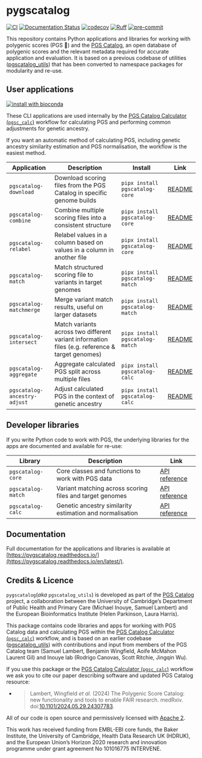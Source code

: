 # pygscatalog

[![CI](https://github.com/PGScatalog/pygscatalog/actions/workflows/pytest.yaml/badge.svg)](https://github.com/PGScatalog/pygscatalog/actions/workflows/pytest.yaml)
[![Documentation Status](https://readthedocs.org/projects/pygscatalog/badge/?version=latest)](https://pygscatalog.readthedocs.io/en/latest/?badge=latest)
[![codecov](https://codecov.io/github/PGScatalog/pygscatalog/graph/badge.svg?token=EEAU59C8IK)](https://codecov.io/github/PGScatalog/pygscatalog)
[![Ruff](https://img.shields.io/endpoint?url=https://raw.githubusercontent.com/astral-sh/ruff/main/assets/badge/v2.json)](https://github.com/astral-sh/ruff)
[![pre-commit](https://img.shields.io/badge/pre--commit-enabled-brightgreen?logo=pre-commit&logoColor=white)](https://github.com/pre-commit/pre-commit)

This repository contains Python applications and libraries for working with polygenic scores (PGS :dna:) and the 
[PGS Catalog](https://www.pgscatalog.org/), an open database of polygenic scores and the relevant metadata required for 
accurate application and evaluation. It is based on a previous codebase of utilities ([pgscatalog_utils](https://github.com/PGScatalog/pgscatalog_utils)) 
that has been converted to namespace packages for modularity and re-use.

## User applications 

[![install with bioconda](https://img.shields.io/badge/install%20with-bioconda-brightgreen.svg?style=flat)](http://bioconda.github.io/recipes/pgscatalog-utils/README.html)

These CLI applications are used internally by the [PGS Catalog Calculator (`pgsc_calc`)](https://github.com/PGScatalog/pgsc_calc) 
workflow for calculating PGS and performing common adjustments for genetic ancestry. 

If you want an automatic method of calculating PGS, including genetic ancestry similarity estimation and PGS normalisation, 
the workflow is the easiest method.


| Application                  | Description                                                            | Install                         | Link                                 |
|------------------------------|------------------------------------------------------------------------|---------------------------------|--------------------------------------|
| `pgscatalog-download`        | Download scoring files from the PGS Catalog in specific genome builds  | `pipx install pgscatalog-core`  | [README](https://pygscatalog.readthedocs.io/en/latest/how-to/guides/download.html)  |
| `pgscatalog-combine`         | Combine multiple scoring files into a consistent structure             | `pipx install pgscatalog-core`  | [README](https://pygscatalog.readthedocs.io/en/latest/how-to/guides/combine.html)  |
| `pgscatalog-relabel`         | Relabel values in a column based on values in a column in another file | `pipx install pgscatalog-core`  | [README](pgscatalog.core/README.md)  |
| `pgscatalog-match`           | Match structured scoring file to variants in target genomes            | `pipx install pgscatalog-match` | [README](https://pygscatalog.readthedocs.io/en/latest/how-to/guides/match.html) |
| `pgscatalog-matchmerge`      | Merge variant match results, useful on larger datasets                 | `pipx install pgscatalog-match` | [README](https://pygscatalog.readthedocs.io/en/latest/how-to/guides/match.html) |
| `pgscatalog-intersect`       | Match variants across two different variant information files (e.g. reference & target genomes) | `pipx install pgscatalog-match` | [README](https://pygscatalog.readthedocs.io/en/latest/how-to/guides/intersect.html) |
| `pgscatalog-aggregate`       | Aggregate calculated PGS split across multiple files                   | `pipx install pgscatalog-calc`  | [README](https://pygscatalog.readthedocs.io/en/latest/how-to/guides/aggregate.html)  |
| `pgscatalog-ancestry-adjust` | Adjust calculated PGS in the context of genetic ancestry               | `pipx install pgscatalog-calc`  | [README](https://pygscatalog.readthedocs.io/en/latest/how-to/guides/ancestry.html)  |


## Developer libraries

If you write Python code to work with PGS, the underlying libraries for the apps are documented and available for re-use:

| Library            | Description                                              | Link                                                                                              |
|--------------------|----------------------------------------------------------|---------------------------------------------------------------------------------------------------|
| `pgscatalog-core`  | Core classes and functions to work with PGS data         | [API reference](https://pygscatalog.readthedocs.io/en/latest/autoapi/pgscatalog/core/index.html)  |
| `pgscatalog-match` | Variant matching across scoring files and target genomes | [API reference](https://pygscatalog.readthedocs.io/en/latest/autoapi/pgscatalog/match/index.html) |
| `pgscatalog-calc`  | Genetic ancestry similarity estimation and normalisation | [API reference](https://pygscatalog.readthedocs.io/en/latest/autoapi/pgscatalog/calc/index.html)  |

## Documentation

Full documentation for the applications and libraries is available at [https://pygscatalog.readthedocs.io/](https://pygscatalog.readthedocs.io/en/latest/).

## Credits & Licence

`pygscatalog`(_aka_ `pgscatalog_utils`) is developed as part of the [PGS Catalog](https://www.pgscatalog.org/) project, a
collaboration between the University of Cambridge’s Department of Public Health and Primary Care (Michael Inouye, 
Samuel Lambert) and the European Bioinformatics Institute (Helen Parkinson, Laura Harris).

This package contains code libraries and apps for working with PGS Catalog data and calculating PGS within the 
[PGS Catalog Calculator (`pgsc_calc`)](https://github.com/PGScatalog/pgsc_calc) workflow, and is based on an earlier 
codebase ([pgscatalog_utils](https://github.com/PGScatalog/pgscatalog_utils)) with contributions and input from members 
of the PGS Catalog team (Samuel Lambert, Benjamin Wingfield, Aoife McMahon Laurent Gil) and Inouye lab 
(Rodrigo Canovas, Scott Ritchie, Jingqin Wu).

If you use this package or the [PGS Catalog Calculator (`pgsc_calc`)](https://github.com/PGScatalog/pgsc_calc) workflow we ask 
you to cite our paper describing software and updated PGS Catalog resource:

- >Lambert, Wingfield _et al._ (2024) The Polygenic Score Catalog: new functionality
  and tools to enable FAIR research.  medRxiv.
  doi:[10.1101/2024.05.29.24307783](https://doi.org/10.1101/2024.05.29.24307783).

All of our code is open source and permissively licensed with [Apache 2](LICENSE).

This work has received funding from EMBL-EBI core funds, the Baker Institute, the University of Cambridge, 
Health Data Research UK (HDRUK), and the European  Union’s Horizon 2020 research and innovation programme under grant 
agreement No 101016775 INTERVENE.
